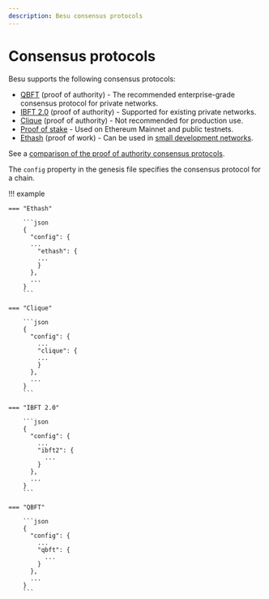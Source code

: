 ```yaml
---
description: Besu consensus protocols
---
```


# Consensus protocols

Besu supports the following consensus protocols:

* [QBFT](qbft.md) (proof of authority) - The recommended
  enterprise-grade consensus protocol for private networks.
* [IBFT 2.0](ibft.md) (proof of authority) - Supported for existing private networks.
* [Clique](clique.md) (proof of authority) - Not recommended for
  production use.
* [Proof of stake](../../../../public-networks/concepts/proof-of-stake/index.md) - Used on Ethereum
  Mainnet and public testnets.
* [Ethash](https://ethereum.org/en/developers/docs/consensus-mechanisms/pow/) (proof of work) - Can
  be used in [small development networks](../../../tutorials/ethash.md).

See a [comparison of the proof of authority consensus protocols](../../../concepts/poa.md).

The `config` property in the genesis file specifies the consensus protocol for a chain.

!!! example

    === "Ethash"

        ```json
        {
          "config": {
          ...
            "ethash": {
            ...
            }
          },
          ...
        }
        ```

    === "Clique"

        ```json
        {
          "config": {
            ...
            "clique": {
            ...
            }
          },
          ...
        }
        ```

    === "IBFT 2.0"

        ```json
        {
          "config": {
            ...
            "ibft2": {
              ...
            }
          },
          ...
        }
        ```

    === "QBFT"

        ```json
        {
          "config": {
            ...
            "qbft": {
              ...
            }
          },
          ...
        }
        ```

